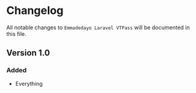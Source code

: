 # Changelog

All notable changes to `Emmadedayo Laravel VTPass` will be documented in this file.

## Version 1.0

### Added
- Everything
